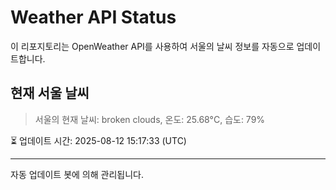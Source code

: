 
# Weather API Status

이 리포지토리는 OpenWeather API를 사용하여 서울의 날씨 정보를 자동으로 업데이트합니다.

## 현재 서울 날씨
> 서울의 현재 날씨: broken clouds, 온도: 25.68°C, 습도: 79%

⏳ 업데이트 시간: 2025-08-12 15:17:33 (UTC)

---
자동 업데이트 봇에 의해 관리됩니다.
